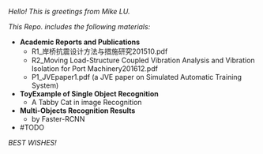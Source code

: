 *Hello! This is greetings from Mike LU.*

*This Repo. includes the following materials:*

- **Academic Reports and Publications**
  - R1_岸桥抗震设计方法与措施研究201510.pdf
  - R2_Moving Load-Structure Coupled Vibration Analysis and Vibration Isolation for Port Machinery201612.pdf
  - P1_JVEpaper1.pdf (a JVE paper on Simulated Automatic Training System)
- **ToyExample of Single Object Recognition**
  - A Tabby Cat in image Recognition
- **Multi-Objects Recognition Results**
  - by Faster-RCNN 
- #TODO  



*BEST WISHES!*
